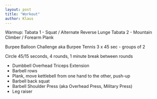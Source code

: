 ```yaml
---
layout: post
title: "Workout"
author: Klaus
---
```


Warmup:
Tabata 1 - Squat / Alternate Reverse Lunge
Tabata 2 - Mountain Climber / Forearm Plank

Burpee Balloon Challenge aka Burpee Tennis
3 x 45 sec - groups of 2

Circle 45/15 seconds, 4 rounds, 1 minute break between rounds
- Dumbbell Overhead Triceps Extension
- Barbell rows
- Plank, move kettlebell from one hand to the other, push-up
- Barbell back squat
- Barbell Shoulder Press (aka Overhead Press, Military Press)
- Leg raiser
